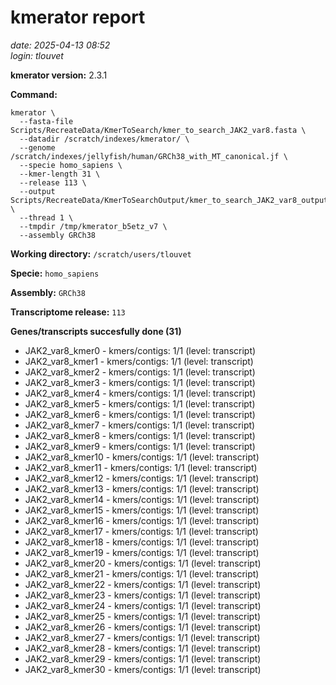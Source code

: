 # kmerator report
*date: 2025-04-13 08:52*  
*login: tlouvet*

**kmerator version:** 2.3.1

**Command:**

```
kmerator \
  --fasta-file Scripts/RecreateData/KmerToSearch/kmer_to_search_JAK2_var8.fasta \
  --datadir /scratch/indexes/kmerator/ \
  --genome /scratch/indexes/jellyfish/human/GRCh38_with_MT_canonical.jf \
  --specie homo_sapiens \
  --kmer-length 31 \
  --release 113 \
  --output Scripts/RecreateData/KmerToSearchOutput/kmer_to_search_JAK2_var8_output \
  --thread 1 \
  --tmpdir /tmp/kmerator_b5etz_v7 \
  --assembly GRCh38
```

**Working directory:** `/scratch/users/tlouvet`

**Specie:** `homo_sapiens`

**Assembly:** `GRCh38`

**Transcriptome release:** `113`

**Genes/transcripts succesfully done (31)**

- JAK2_var8_kmer0 - kmers/contigs: 1/1 (level: transcript)
- JAK2_var8_kmer1 - kmers/contigs: 1/1 (level: transcript)
- JAK2_var8_kmer2 - kmers/contigs: 1/1 (level: transcript)
- JAK2_var8_kmer3 - kmers/contigs: 1/1 (level: transcript)
- JAK2_var8_kmer4 - kmers/contigs: 1/1 (level: transcript)
- JAK2_var8_kmer5 - kmers/contigs: 1/1 (level: transcript)
- JAK2_var8_kmer6 - kmers/contigs: 1/1 (level: transcript)
- JAK2_var8_kmer7 - kmers/contigs: 1/1 (level: transcript)
- JAK2_var8_kmer8 - kmers/contigs: 1/1 (level: transcript)
- JAK2_var8_kmer9 - kmers/contigs: 1/1 (level: transcript)
- JAK2_var8_kmer10 - kmers/contigs: 1/1 (level: transcript)
- JAK2_var8_kmer11 - kmers/contigs: 1/1 (level: transcript)
- JAK2_var8_kmer12 - kmers/contigs: 1/1 (level: transcript)
- JAK2_var8_kmer13 - kmers/contigs: 1/1 (level: transcript)
- JAK2_var8_kmer14 - kmers/contigs: 1/1 (level: transcript)
- JAK2_var8_kmer15 - kmers/contigs: 1/1 (level: transcript)
- JAK2_var8_kmer16 - kmers/contigs: 1/1 (level: transcript)
- JAK2_var8_kmer17 - kmers/contigs: 1/1 (level: transcript)
- JAK2_var8_kmer18 - kmers/contigs: 1/1 (level: transcript)
- JAK2_var8_kmer19 - kmers/contigs: 1/1 (level: transcript)
- JAK2_var8_kmer20 - kmers/contigs: 1/1 (level: transcript)
- JAK2_var8_kmer21 - kmers/contigs: 1/1 (level: transcript)
- JAK2_var8_kmer22 - kmers/contigs: 1/1 (level: transcript)
- JAK2_var8_kmer23 - kmers/contigs: 1/1 (level: transcript)
- JAK2_var8_kmer24 - kmers/contigs: 1/1 (level: transcript)
- JAK2_var8_kmer25 - kmers/contigs: 1/1 (level: transcript)
- JAK2_var8_kmer26 - kmers/contigs: 1/1 (level: transcript)
- JAK2_var8_kmer27 - kmers/contigs: 1/1 (level: transcript)
- JAK2_var8_kmer28 - kmers/contigs: 1/1 (level: transcript)
- JAK2_var8_kmer29 - kmers/contigs: 1/1 (level: transcript)
- JAK2_var8_kmer30 - kmers/contigs: 1/1 (level: transcript)
